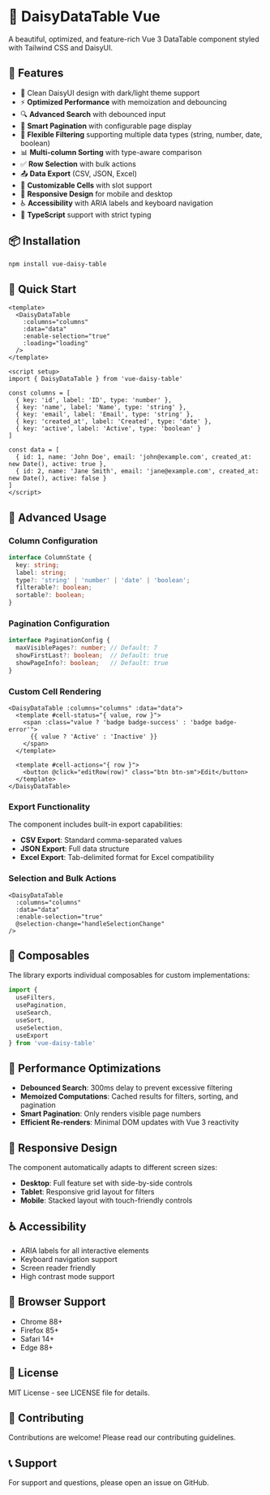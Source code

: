 # 🧩 DaisyDataTable Vue

A beautiful, optimized, and feature-rich Vue 3 DataTable component styled with Tailwind CSS and DaisyUI.

## 🚀 Features

- 💅 Clean DaisyUI design with dark/light theme support
- ⚡ **Optimized Performance** with memoization and debouncing
- 🔍 **Advanced Search** with debounced input
- 🎯 **Smart Pagination** with configurable page display
- 🔧 **Flexible Filtering** supporting multiple data types (string, number, date, boolean)
- 📊 **Multi-column Sorting** with type-aware comparison
- ✅ **Row Selection** with bulk actions
- 📤 **Data Export** (CSV, JSON, Excel)
- 🎨 **Customizable Cells** with slot support
- 📱 **Responsive Design** for mobile and desktop
- ♿ **Accessibility** with ARIA labels and keyboard navigation
- 🔧 **TypeScript** support with strict typing

## 📦 Installation

```bash
npm install vue-daisy-table
```

## 🎯 Quick Start

```vue
<template>
  <DaisyDataTable
    :columns="columns"
    :data="data"
    :enable-selection="true"
    :loading="loading"
  />
</template>

<script setup>
import { DaisyDataTable } from 'vue-daisy-table'

const columns = [
  { key: 'id', label: 'ID', type: 'number' },
  { key: 'name', label: 'Name', type: 'string' },
  { key: 'email', label: 'Email', type: 'string' },
  { key: 'created_at', label: 'Created', type: 'date' },
  { key: 'active', label: 'Active', type: 'boolean' }
]

const data = [
  { id: 1, name: 'John Doe', email: 'john@example.com', created_at: new Date(), active: true },
  { id: 2, name: 'Jane Smith', email: 'jane@example.com', created_at: new Date(), active: false }
]
</script>
```

## 🔧 Advanced Usage

### Column Configuration

```typescript
interface ColumnState {
  key: string;
  label: string;
  type?: 'string' | 'number' | 'date' | 'boolean';
  filterable?: boolean;
  sortable?: boolean;
}
```

### Pagination Configuration

```typescript
interface PaginationConfig {
  maxVisiblePages?: number; // Default: 7
  showFirstLast?: boolean;  // Default: true
  showPageInfo?: boolean;   // Default: true
}
```

### Custom Cell Rendering

```vue
<DaisyDataTable :columns="columns" :data="data">
  <template #cell-status="{ value, row }">
    <span :class="value ? 'badge badge-success' : 'badge badge-error'">
      {{ value ? 'Active' : 'Inactive' }}
    </span>
  </template>
  
  <template #cell-actions="{ row }">
    <button @click="editRow(row)" class="btn btn-sm">Edit</button>
  </template>
</DaisyDataTable>
```

### Export Functionality

The component includes built-in export capabilities:

- **CSV Export**: Standard comma-separated values
- **JSON Export**: Full data structure
- **Excel Export**: Tab-delimited format for Excel compatibility

### Selection and Bulk Actions

```vue
<DaisyDataTable
  :columns="columns"
  :data="data"
  :enable-selection="true"
  @selection-change="handleSelectionChange"
/>
```

## 🎨 Composables

The library exports individual composables for custom implementations:

```typescript
import { 
  useFilters, 
  usePagination, 
  useSearch, 
  useSort, 
  useSelection, 
  useExport 
} from 'vue-daisy-table'
```

## 🔧 Performance Optimizations

- **Debounced Search**: 300ms delay to prevent excessive filtering
- **Memoized Computations**: Cached results for filters, sorting, and pagination
- **Smart Pagination**: Only renders visible page numbers
- **Efficient Re-renders**: Minimal DOM updates with Vue 3 reactivity

## 📱 Responsive Design

The component automatically adapts to different screen sizes:

- **Desktop**: Full feature set with side-by-side controls
- **Tablet**: Responsive grid layout for filters
- **Mobile**: Stacked layout with touch-friendly controls

## ♿ Accessibility

- ARIA labels for all interactive elements
- Keyboard navigation support
- Screen reader friendly
- High contrast mode support

## 🎯 Browser Support

- Chrome 88+
- Firefox 85+
- Safari 14+
- Edge 88+

## 📄 License

MIT License - see LICENSE file for details.

## 🤝 Contributing

Contributions are welcome! Please read our contributing guidelines.

## 📞 Support

For support and questions, please open an issue on GitHub.
